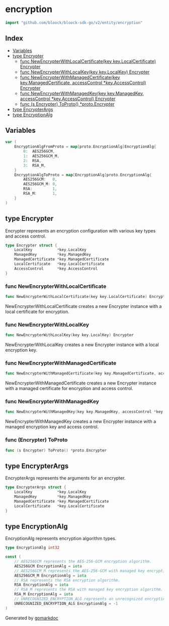 <!-- Code generated by gomarkdoc. DO NOT EDIT -->

# encryption

```go
import "github.com/bloock/bloock-sdk-go/v2/entity/encryption"
```

## Index

- [Variables](#variables)
- [type Encrypter](#Encrypter)
  - [func NewEncrypterWithLocalCertificate\(key key.LocalCertificate\) Encrypter](#NewEncrypterWithLocalCertificate)
  - [func NewEncrypterWithLocalKey\(key key.LocalKey\) Encrypter](#NewEncrypterWithLocalKey)
  - [func NewEncrypterWithManagedCertificate\(key key.ManagedCertificate, accessControl \*key.AccessControl\) Encrypter](#NewEncrypterWithManagedCertificate)
  - [func NewEncrypterWithManagedKey\(key key.ManagedKey, accessControl \*key.AccessControl\) Encrypter](#NewEncrypterWithManagedKey)
  - [func \(s Encrypter\) ToProto\(\) \*proto.Encrypter](#Encrypter.ToProto)
- [type EncrypterArgs](#EncrypterArgs)
- [type EncryptionAlg](#EncryptionAlg)


## Variables

<a name="EncryptionAlgFromProto"></a>

```go
var (
    EncryptionAlgFromProto = map[proto.EncryptionAlg]EncryptionAlg{
        0:  AES256GCM,
        1:  AES256GCM_M,
        2:  RSA,
        3:  RSA_M,
    }
    EncryptionAlgToProto = map[EncryptionAlg]proto.EncryptionAlg{
        AES256GCM:   0,
        AES256GCM_M: 0,
        RSA:         1,
        RSA_M:       1,
    }
)
```

<a name="Encrypter"></a>
## type Encrypter

Encrypter represents an encryption configuration with various key types and access control.

```go
type Encrypter struct {
    LocalKey           *key.LocalKey
    ManagedKey         *key.ManagedKey
    ManagedCertificate *key.ManagedCertificate
    LocalCertificate   *key.LocalCertificate
    AccessControl      *key.AccessControl
}
```

<a name="NewEncrypterWithLocalCertificate"></a>
### func NewEncrypterWithLocalCertificate

```go
func NewEncrypterWithLocalCertificate(key key.LocalCertificate) Encrypter
```

NewEncrypterWithLocalCertificate creates a new Encrypter instance with a local certificate for encryption.

<a name="NewEncrypterWithLocalKey"></a>
### func NewEncrypterWithLocalKey

```go
func NewEncrypterWithLocalKey(key key.LocalKey) Encrypter
```

NewEncrypterWithLocalKey creates a new Encrypter instance with a local encryption key.

<a name="NewEncrypterWithManagedCertificate"></a>
### func NewEncrypterWithManagedCertificate

```go
func NewEncrypterWithManagedCertificate(key key.ManagedCertificate, accessControl *key.AccessControl) Encrypter
```

NewEncrypterWithManagedCertificate creates a new Encrypter instance with a managed certificate for encryption and access control.

<a name="NewEncrypterWithManagedKey"></a>
### func NewEncrypterWithManagedKey

```go
func NewEncrypterWithManagedKey(key key.ManagedKey, accessControl *key.AccessControl) Encrypter
```

NewEncrypterWithManagedKey creates a new Encrypter instance with a managed encryption key and access control.

<a name="Encrypter.ToProto"></a>
### func \(Encrypter\) ToProto

```go
func (s Encrypter) ToProto() *proto.Encrypter
```



<a name="EncrypterArgs"></a>
## type EncrypterArgs

EncrypterArgs represents the arguments for an encrypter.

```go
type EncrypterArgs struct {
    LocalKey           *key.LocalKey
    ManagedKey         *key.ManagedKey
    ManagedCertificate *key.ManagedCertificate
    LocalCertificate   *key.LocalCertificate
}
```

<a name="EncryptionAlg"></a>
## type EncryptionAlg

EncryptionAlg represents encryption algorithm types.

```go
type EncryptionAlg int32
```

<a name="AES256GCM"></a>

```go
const (
    // AES256GCM represents the AES-256-GCM encryption algorithm.
    AES256GCM EncryptionAlg = iota
    // AES256GCM_M represents the AES-256-GCM with managed key encryption algorithm.
    AES256GCM_M EncryptionAlg = iota
    // RSA represents the RSA encryption algorithm.
    RSA EncryptionAlg = iota
    // RSA_M represents the RSA with managed key encryption algorithm.
    RSA_M EncryptionAlg = iota
    // UNRECOGNIZED_ENCRYPTION_ALG represents an unrecognized encryption algorithm.
    UNRECOGNIZED_ENCRYPTION_ALG EncryptionAlg = -1
)
```

Generated by [gomarkdoc](https://github.com/princjef/gomarkdoc)
